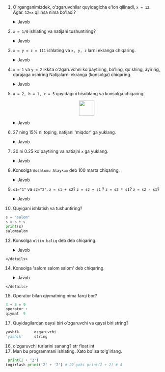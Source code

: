  1. O'rganganimizdek, o'zgaruvchilar quyidagicha e'lon qilinadi, `x = 12`. Agar. `12=x` 
    qilinsa nima bo'ladi?

    <details><summary>Javob</summary>
        O'zgaruvchi nomi son bolishi mumkin emas.
    </details>
    
 2. `x = 1/0` ishlating va natijani tushuntiring?

     <details><summary>Javob</summary>

      Nolga bo'lish mumkin emas.

    </details>
 
 
 3. `x = y = z = 111` ishlating va `x, y, z` larni ekranga chiqaring.
   
    <details><summary>Javob</summary>

     ```python
      x = y = z = 111
      print(x, y, z)
     ```
    `x, y, z` hammasi 111 ni oladi.
    </details>


 5. `x = 1` va `y = 2` ikkita o'zgaruvchni ko'paytiring, bo'ling, qo'shing, ayiring, darajaga oshiring
    Natijalarni ekranga (konsolga) chiqaring.
    <details><summary>Javob</summary>

    ```python
      
    x = 1
    y = 2
    z = x * y
    b = x / y
    q = x + y
    a = x - y
    d = x ** y
    print(z, b, q, a, d)

    ```
    
    </details>
    
 6. `a = 2, b = 1, c = 5` quyidagini hisoblang va konsolga chiqaring
    
    <p align="center">
    <img src="https://user-images.githubusercontent.com/24993718/122658278-2654ef00-d163-11eb-95be-817d63587a00.png" height=50>
    </p>

    <details><summary>Javob</summary>

     ```python
    # 1-usul
    a = 2
    b = 10
    c = 5
    x1 = -(-b + (b ** 2 - 4 * c * a) ** (1 / 2)) / (2 * a)
    x2 = -(-b - (b ** 2 - 4 * c * a) ** (1 / 2)) / (2 * a)
    
    print(x1, x2)
    
    # x1 = 0.5635083268962915 x2 = 4.436491673103708
    
    
    # 2-usul
    
    ildiz = (b ** 2 - 4 * c * a) ** (1 / 2)
    maxraj = 2 * a
    
    x1 = -(-b + ildiz)/maxraj
    x2 = -(-b - ildiz)/maxraj
    
    print(x1, x2)
    
    # x1 = 0.5635083268962915 x2 = 4.436491673103708
     ```
    </details>
    


 7. 27 ning 15% ni toping, natijani 'miqdor' ga yuklang.
    <details><summary>Javob</summary>

     ```python
      
    a = 27
    b = 15
    miqdor = (a * b) / 100
    print(miqdor)
    # 4.05

     ```
    </details>
 

 8. 30 ni 0.25 ko'paytiring va natiajni `x` ga yuklang.
    <details><summary>Javob</summary>

     ```python
      x = 30 * 0.25
      print(x)
     ```
    </details>
 

 9. Konsolga `Assalomu Alaykum` deb 100 marta chiqaring.
    <details><summary>Javob</summary>

     ```python
      
    x = "Assalomu Alaykum"
    b = x * 100
    print(b)

     ```
    </details>

 10. `s1="1"` va `s2="2"`. `z = s1 + s2`? `z = s2 + s1` ? `z = s2 * s1`? `z = s2 - s1`?
    <details><summary>Javob</summary>

     ```python
      
       s1 = "1"
       s2 = "2"
       z = s1 + s2  12
       z = s2 + s1  21
       z = s2 * s1  kopaytirib bolmaydi
       z = s1 - s2   ayirib bolmaydi
     
      print(x)

     ```
     </details>
  
 12. Quyigani ishlatish va tushuntiring?
     
```python
s = "salom"
s = s + s
print(s) 
salomsalom
```
 12. Konsolga `oltin baliq` deb deb chiqaring.
    <details><summary>Javob</summary>

     ```python
      
     x = "oltin baliq"
     
      print(x)

     ```
    </details>

 14. Konsolga 'salom salom salom' deb chiqaring.
    <details><summary>Javob</summary>

     ```python
      
       x = "salom"
       y = " "
     z = (x + y) * 3
     
      print(x)
     salom salom salom

     ```
    </details>
 15. Operator bilan qiymatning nima farqi bor?
```python
4 + 5 = 9
operator + 
qiymat  9
```

 17. Quyidagilardan qaysi biri o'zgaruvchi va qaysi biri string?
```python
yashik       ozgaruvchi
'yashik'     string
```

 16. o'zgaruvchi turlarini sanang?
 str float int
 17. Man bu programmani ishlating. Xato bo'lsa to'g'irlang.

   ```python
    print(2 + '2')
togirlash print('2' + '2') # 22 yoki print(2 + 2) # 4